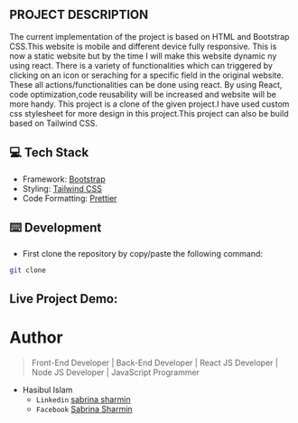 ## PROJECT DESCRIPTION

The current implementation of the project is based on HTML and Bootstrap CSS.This website is mobile and different device fully responsive. This is now a static website but by the time I will make this website dynamic ny using react. There is a variety of functionalities which can triggered by clicking on an icon or seraching for a specific field in the original website. These all actions/functionalities can be done using react. By using React, code optimization,code reusability will be increased and website will be more handy. This project is a clone of the given project.I have used custom css stylesheet for more design in this project.This project can also be build based on Tailwind CSS.

## 💻 Tech Stack

- Framework: [Bootstrap](https://getbootstrap.com/)
- Styling: [Tailwind CSS](https://tailwindcss.com/)
- Code Formatting: [Prettier](https://prettier.io/)

## ⌨️ Development

- First clone the repository by copy/paste the following command:

```bash
git clone
```

## Live Project Demo:

# Author

> Front-End Developer | Back-End Developer | React JS Developer | Node JS Developer | JavaScript Programmer

- Hasibul Islam
  - `Linkedin` [sabrina sharmin](https://www.linkedin.com/in/sabrina-sharmin-937a441a7/)
  - `Facebook` [Sabrina Sharmin](https://www.facebook.com/sharmin.polin/)
